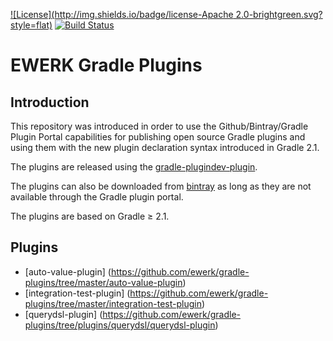 [![License](http://img.shields.io/badge/license-Apache 2.0-brightgreen.svg?style=flat)](http://www.apache.org/licenses/LICENSE-2.0) [![Build Status](http://img.shields.io/travis/ewerk/gradle-plugins.svg?style=flat)](https://travis-ci.org/ewerk/gradle-plugins)

# EWERK Gradle Plugins
## Introduction
This repository was introduced in order to use the Github/Bintray/Gradle Plugin Portal
capabilities for publishing open source Gradle plugins and using them with the new plugin
declaration syntax introduced in Gradle 2.1.

The plugins are released using the [gradle-plugindev-plugin](https://github.com/etiennestuder/gradle-plugindev-plugin/blob/master/README.md).

The plugins can also be downloaded from [bintray](http://www.bintray.com) as long as they are not
available through the Gradle plugin portal.

The plugins are based on Gradle ≥ 2.1.

## Plugins
* [auto-value-plugin] (https://github.com/ewerk/gradle-plugins/tree/master/auto-value-plugin)
* [integration-test-plugin] (https://github.com/ewerk/gradle-plugins/tree/master/integration-test-plugin)
* [querydsl-plugin] (https://github.com/ewerk/gradle-plugins/tree/plugins/querydsl/querydsl-plugin)